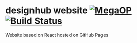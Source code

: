 # designhub website [![MegaOP](https://img.shields.io/badge/MEGA%20OP-%E2%9C%94-green.svg)](http://dsgnhb.de) [![Build Status](https://travis-ci.org/dsgnhb/www.svg?branch=master)](https://travis-ci.org/dsgnhb/www)
Website based on React hosted on GitHub Pages
